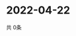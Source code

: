# 2022-04-22
  共 0条

  <!-- BEGIN -->
  <!-- 最后更新时间Fri Apr 22 2022 16:08:06 GMT+0000 (Coordinated Universal Time) -->
  
  <!-- END -->
  
  